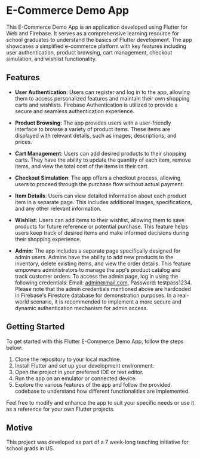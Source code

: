# E-Commerce Demo App

This E-Commerce Demo App is an application developed using Flutter for Web and Firebase. It serves as a comprehensive learning resource for school graduates to understand the basics of Flutter development. The app showcases a simplified e-commerce platform with key features including user authentication, product browsing, cart management, checkout simulation, and wishlist functionality.

## Features

- **User Authentication**: Users can register and log in to the app, allowing them to access personalized features and maintain their own shopping carts and wishlists. Firebase Authentication is utilized to provide a secure and seamless authentication experience.

- **Product Browsing**: The app provides users with a user-friendly interface to browse a variety of product items. These items are displayed with relevant details, such as images, descriptions, and prices.

- **Cart Management**: Users can add desired products to their shopping carts. They have the ability to update the quantity of each item, remove items, and view the total cost of the items in their cart.

- **Checkout Simulation**: The app offers a checkout process, allowing users to proceed through the purchase flow without actual payment.

- **Item Details**: Users can view detailed information about each product item in a separate page. This includes additional images, specifications, and any other relevant information.

- **Wishlist**: Users can add items to their wishlist, allowing them to save products for future reference or potential purchase. This feature helps users keep track of desired items and make informed decisions during their shopping experience.

- **Admin**: The app includes a separate page specifically designed for admin users. Admins have the ability to add new products to the inventory, delete existing items, and view the order details. This feature empowers administrators to manage the app's product catalog and track customer orders. To access the admin page, log in using the following credentials: Email: admin@mail.com, Password: testpass1234.
Please note that the admin credentials mentioned above are hardcoded in Firebase's Firestore database for demonstration purposes. In a real-world scenario, it is recommended to implement a more secure and dynamic authentication mechanism for admin access.

## Getting Started

To get started with this Flutter E-Commerce Demo App, follow the steps below:

1. Clone the repository to your local machine.
2. Install Flutter and set up your development environment.
3. Open the project in your preferred IDE or text editor.
4. Run the app on an emulator or connected device.
5. Explore the various features of the app and follow the provided codebase to understand how different functionalities are implemented.

Feel free to modify and enhance the app to suit your specific needs or use it as a reference for your own Flutter projects.

## Motive

This project was developed as part of a 7 week-long teaching initiative for school grads in US.
